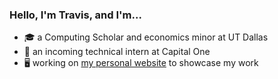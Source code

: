### Hello, I'm Travis, and I'm...
 - 🎓 a Computing Scholar and economics minor at UT Dallas
 - 🏦 an incoming technical intern at Capital One
 - 🖥️ working on [my personal website](https://trvs.me/) to showcase my work
